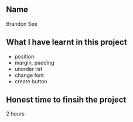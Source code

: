 ## Name
Brandon See

## What I have learnt in this project
- position
- margin, padding
- unorder list
- change font
- create button

## Honest time to finsih the project
2 hours

